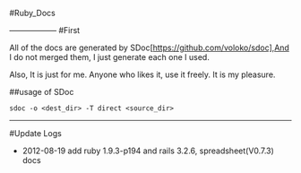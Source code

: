 #Ruby_Docs

——————
#First

All of the docs are generated by SDoc[https://github.com/voloko/sdoc],And I do not merged them, I just generate each one I used.

Also, It is just for me. Anyone who likes it, use it freely. It is my pleasure.

##usage of SDoc

    sdoc -o <dest_dir> -T direct <source_dir>

___
#Update Logs

* 2012-08-19 add ruby 1.9.3-p194 and rails 3.2.6, spreadsheet(V0.7.3) docs
